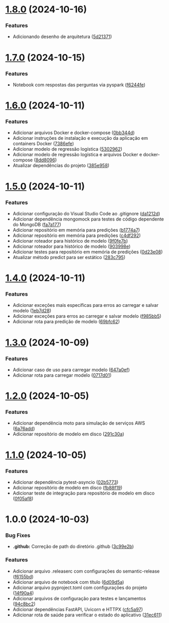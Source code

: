 # [1.8.0](https://github.com/ernane/case-machine-learning-engineer-pleno/compare/v1.7.0...v1.8.0) (2024-10-16)


### Features

* Adicionando desenho de arquitetura ([5d21371](https://github.com/ernane/case-machine-learning-engineer-pleno/commit/5d21371aa9df1f245676f2244c225061788413a5))

# [1.7.0](https://github.com/ernane/case-machine-learning-engineer-pleno/compare/v1.6.0...v1.7.0) (2024-10-15)


### Features

* Notebook com respostas das perguntas via pyspark ([f6244fe](https://github.com/ernane/case-machine-learning-engineer-pleno/commit/f6244fe891f80ac7fe197a742af9d6902faaa9d8))

# [1.6.0](https://github.com/ernane/case-machine-learning-engineer-pleno/compare/v1.5.0...v1.6.0) (2024-10-11)


### Features

* Adicionar arquivos Docker e docker-compose ([0bb344d](https://github.com/ernane/case-machine-learning-engineer-pleno/commit/0bb344dbe8ae6742b1826276ae203009e36cc4b3))
* Adicionar instruções de instalação e execução da aplicação em containers Docker ([7386efe](https://github.com/ernane/case-machine-learning-engineer-pleno/commit/7386efe9b8e80752cc40749808bddaefe864ef4d))
* Adicionar modelo de regressão logística ([5302962](https://github.com/ernane/case-machine-learning-engineer-pleno/commit/53029620ba16fae28f4dcdd8b2b6fcd523698d19))
* Adicionar modelo de regressão logística e arquivos Docker e docker-compose ([8dd8096](https://github.com/ernane/case-machine-learning-engineer-pleno/commit/8dd809622c2e42e4f3de22b65aa9a2dd1147f01a))
* Atualizar dependências do projeto ([385e958](https://github.com/ernane/case-machine-learning-engineer-pleno/commit/385e958e85bad6a526bb02864085970d6273ab93))

# [1.5.0](https://github.com/ernane/case-machine-learning-engineer-pleno/compare/v1.4.0...v1.5.0) (2024-10-11)


### Features

* Adicionar configuração do Visual Studio Code ao .gitignore ([da1212d](https://github.com/ernane/case-machine-learning-engineer-pleno/commit/da1212d616bfca5f1c538fff0dcbdfbef86f0838))
* Adicionar dependência mongomock para testes de código dependente do MongoDB ([fa7a177](https://github.com/ernane/case-machine-learning-engineer-pleno/commit/fa7a1770346a878c9afd29d248f75b3401c0e348))
* Adicionar repositório em memória para predições ([b1774a7](https://github.com/ernane/case-machine-learning-engineer-pleno/commit/b1774a742e5f75b7d8b55f4d9d022dc02a0e4dc1))
* Adicionar repositório em memória para predições ([c4df292](https://github.com/ernane/case-machine-learning-engineer-pleno/commit/c4df292116e6d745f85e442896e7d797ca00ada4))
* Adicionar roteador para histórico de modelo ([9f0fe7b](https://github.com/ernane/case-machine-learning-engineer-pleno/commit/9f0fe7b52bd1c93c13d4122d45abc30c4ce794e7))
* Adicionar roteador para histórico de modelo ([903998e](https://github.com/ernane/case-machine-learning-engineer-pleno/commit/903998e3cb38d80c5c573a02b24ac26f02245044))
* Adicionar testes para repositório em memória de predições ([0d23e08](https://github.com/ernane/case-machine-learning-engineer-pleno/commit/0d23e08006d2e0114bd83d3ce5ea604990caf57d))
* Atualizar método predict para ser estático ([283c795](https://github.com/ernane/case-machine-learning-engineer-pleno/commit/283c7958ae8fa76f872d26687221c5222afdcdef))

# [1.4.0](https://github.com/ernane/case-machine-learning-engineer-pleno/compare/v1.3.0...v1.4.0) (2024-10-11)


### Features

* Adicionar exceções mais específicas para erros ao carregar e salvar modelo ([1eb7d28](https://github.com/ernane/case-machine-learning-engineer-pleno/commit/1eb7d28cecbc301bd57ba92d0b5d100738cfbd65))
* Adicionar exceções para erros ao carregar e salvar modelo ([f985bb5](https://github.com/ernane/case-machine-learning-engineer-pleno/commit/f985bb5e4800c6051fba68f5c796f08bcdd2b23d))
* Adicionar rota para predição de modelo ([69bfc62](https://github.com/ernane/case-machine-learning-engineer-pleno/commit/69bfc6221555500dc96514f932276fdb318f117e))

# [1.3.0](https://github.com/ernane/case-machine-learning-engineer-pleno/compare/v1.2.0...v1.3.0) (2024-10-09)


### Features

* Adicionar caso de uso para carregar modelo ([647a0ef](https://github.com/ernane/case-machine-learning-engineer-pleno/commit/647a0eff916067c67190daddf46bd5189a24619e))
* Adicionar rota para carregar modelo ([0717d01](https://github.com/ernane/case-machine-learning-engineer-pleno/commit/0717d0164553c6c00a66eaf9ac47b8edaccae6f8))

# [1.2.0](https://github.com/ernane/case-machine-learning-engineer-pleno/compare/v1.1.0...v1.2.0) (2024-10-05)


### Features

* Adicionar dependência moto para simulação de serviços AWS ([6a76add](https://github.com/ernane/case-machine-learning-engineer-pleno/commit/6a76add0eb38e1ba084887da11976a4f64c87839))
* Adicionar repositório de modelo em disco ([291c30a](https://github.com/ernane/case-machine-learning-engineer-pleno/commit/291c30ac7e7f7de14042ecd178cc60fb79dfd790))

# [1.1.0](https://github.com/ernane/case-machine-learning-engineer-pleno/compare/v1.0.0...v1.1.0) (2024-10-05)


### Features

* Adicionar dependência pytest-asyncio ([02b5773](https://github.com/ernane/case-machine-learning-engineer-pleno/commit/02b57732eea3b5335a303dbf214d6a4e54187ed1))
* Adicionar repositório de modelo em disco ([fb88f19](https://github.com/ernane/case-machine-learning-engineer-pleno/commit/fb88f19513e4020653172f22b783ebb048a72b93))
* Adicionar teste de integração para repositório de modelo em disco ([0f05af8](https://github.com/ernane/case-machine-learning-engineer-pleno/commit/0f05af851608646bbe0d5ec00507ad916195d680))

# 1.0.0 (2024-10-03)


### Bug Fixes

* **.github:** Correção de path do diretório .github ([3c99e2b](https://github.com/ernane/case-machine-learning-engineer-pleno/commit/3c99e2bc46db9d93a497b0a4cf61c8b3ab9c9663))


### Features

* Adicionar arquivo .releaserc com configurações do semantic-release ([f6155bd](https://github.com/ernane/case-machine-learning-engineer-pleno/commit/f6155bd410562a1eddcee9cabb1ceb4cb77c966c))
* Adicionar arquivo de notebook com título ([6d09d5a](https://github.com/ernane/case-machine-learning-engineer-pleno/commit/6d09d5a6db92ffea169448de80bacaf401998be4))
* Adicionar arquivo pyproject.toml com configurações do projeto ([14f90a4](https://github.com/ernane/case-machine-learning-engineer-pleno/commit/14f90a425899e1094101477e6e7521ab949e30fd))
* Adicionar arquivos de configuração para testes e lançamentos ([94c8bc2](https://github.com/ernane/case-machine-learning-engineer-pleno/commit/94c8bc21ee79c99f56d8b23a298ee623abb99581))
* Adicionar dependências FastAPI, Uvicorn e HTTPX ([cfc5a97](https://github.com/ernane/case-machine-learning-engineer-pleno/commit/cfc5a97cb254de6dc064f0176bb30a96f411ac7c))
* Adicionar rota de saúde para verificar o estado do aplicativo ([31ec611](https://github.com/ernane/case-machine-learning-engineer-pleno/commit/31ec61179d5f01c63d11ce16416e1684ac404acc))
